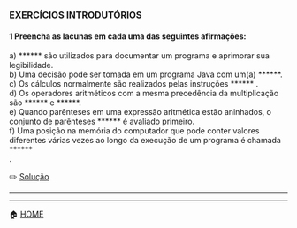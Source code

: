 ### EXERCÍCIOS INTRODUTÓRIOS

#### 1 Preencha as lacunas em cada uma das seguintes afirmações:

a) ****** são utilizados para documentar um programa e aprimorar sua legibilidade.<br>
b) Uma decisão pode ser tomada em um programa Java com um(a) ******.<br>
c) Os cálculos normalmente são realizados pelas instruções ****** .<br>
d) Os operadores aritméticos com a mesma precedência da multiplicação são ****** e ******.<br>
e) Quando parênteses em uma expressão aritmética estão aninhados, o conjunto de parênteses ****** é avaliado primeiro.<br>
f) Uma posição na memória do computador que pode conter valores diferentes várias vezes ao longo da execução de um programa é
chamada ******<br> .

      
 :pencil2: [Solução](https://github.com/Evaldo-comp/C/blob/master/Exerc%C3%ADcios/Solu%C3%A7%C3%B5es_Introdut%C3%B3rios/Exe01.md)
 
 ______
 
 

______

:house: [HOME](https://github.com/Evaldo-comp/Java_Teoria-e-Pratica)
